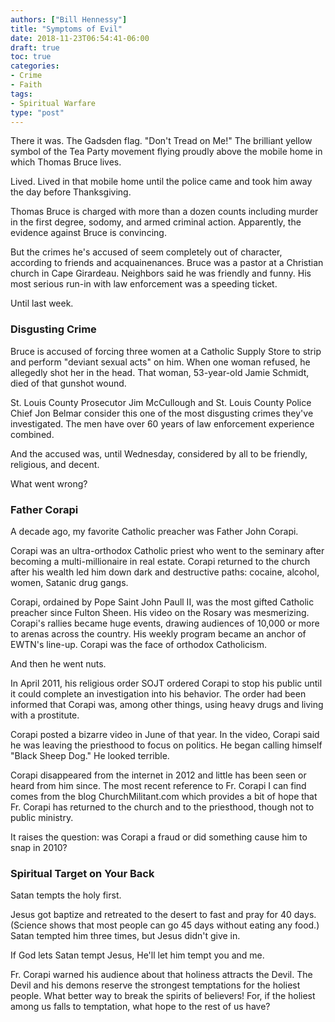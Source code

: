 ```yaml
---
authors: ["Bill Hennessy"]
title: "Symptoms of Evil"
date: 2018-11-23T06:54:41-06:00
draft: true
toc: true
categories:
- Crime
- Faith
tags:
- Spiritual Warfare
type: "post"
---
```


There it was. The Gadsden flag. "Don't Tread on Me!" The brilliant yellow symbol of the Tea Party movement flying proudly above the mobile home in which Thomas Bruce lives. 

Lived. Lived in that mobile home until the police came and took him away the day before Thanksgiving.

Thomas Bruce is charged with more than a dozen counts including murder in the first degree, sodomy, and armed criminal action. Apparently, the evidence against Bruce is convincing. 

But the crimes he's accused of seem completely out of character, according to friends and acquainenances. Bruce was a pastor at a Christian church in Cape Girardeau. Neighbors said he was friendly and funny. His most serious run-in with law enforcement was a speeding ticket. 

Until last week. 

### Disgusting Crime

Bruce is accused of forcing three women at a Catholic Supply Store to strip and perform "deviant sexual acts" on him. When one woman refused, he allegedly shot her in the head. That woman, 53-year-old Jamie Schmidt, died of that gunshot wound. 

St. Louis County Prosecutor Jim McCullough and St. Louis County Police Chief Jon Belmar consider this one of the most disgusting crimes they've investigated. The men have over 60 years of law enforcement experience combined. 

And the accused was, until Wednesday, considered by all to be friendly, religious, and decent. 

What went wrong? 

### Father Corapi

A decade ago, my favorite Catholic preacher was Father John Corapi. 

Corapi was an ultra-orthodox Catholic priest who went to the seminary after becoming a multi-millionaire in real estate. Corapi returned to the church after his wealth led him down dark and destructive paths: cocaine, alcohol, women, Satanic drug gangs. 

Corapi, ordained by Pope Saint John Paull II, was the most gifted Catholic preacher since Fulton Sheen. His video on the Rosary was mesmerizing. Corapi's rallies became huge events, drawing audiences of 10,000 or more to arenas across the country. His weekly program became an anchor of EWTN's line-up. Corapi was the face of orthodox Catholicism. 

And then he went nuts. 

In April 2011, his religious order SOJT ordered Corapi to stop his public until it could complete an investigation into his behavior. The order had been informed that Corapi was, among other things, using heavy drugs and living with a prostitute. 

Corapi posted a bizarre video in June of that year. In the video, Corapi said he was leaving the priesthood to focus on politics. He began calling himself "Black Sheep Dog." He looked terrible. 

Corapi disappeared from the internet in 2012 and little has been seen or heard from him since. The most recent reference to Fr. Corapi I can find comes from the blog ChurchMilitant.com which provides a bit of hope that Fr. Corapi has returned to the church and to the priesthood, though not to public ministry. 

It raises the question: was Corapi a fraud or did something cause him to snap in 2010? 

### Spiritual Target on Your Back

Satan tempts the holy first. 

Jesus got baptize and retreated to the desert to fast and pray for 40 days. (Science shows that most people can go 45 days without eating any food.) Satan tempted him three times, but Jesus didn't give in. 

If God lets Satan tempt Jesus, He'll let him tempt you and me. 

Fr. Corapi warned his audience about that holiness attracts the Devil. The Devil and his demons reserve the strongest temptations for the holiest people. What better way to break the spirits of believers! For, if the holiest among us falls to temptation, what hope to the rest of us have?

